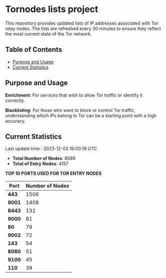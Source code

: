 # Tornodes lists project

This repository provides updated lists of IP addresses associated with Tor relay nodes. The lists are refreshed every 30 minutes to ensure they reflect the most current state of the Tor network.

## Table of Contents

- [Purpose and Usage](#purpose-and-usage)
- [Current Statistics](#current-statistics)


## Purpose and Usage

**Enrichment**: For services that wish to allow Tor traffic or identify it correctly.

**Blacklisting**: For those who want to block or control Tor traffic, understanding which IPs belong to Tor can be a starting point with a high accuracy.

## Current Statistics

Last update time : 2023-12-03 19:00:18 UTC

- **Total Number of Nodes**: 8599
- **Total of Entry Nodes**: 4157

**TOP 10 PORTS USED FOR TOR ENTRY NODES**

| **Port** | **Number of Nodes** |
|------|-----------------|
| **443**   | 1506  |
| **9001**   | 1408  |
| **8443**   | 131  |
| **9000**   | 81  |
| **80**   | 79  |
| **9002**   | 72  |
| **143**   | 54  |
| **8080**   | 51  |
| **9100**   | 45  |
| **110**   | 39  |

